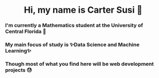 
<h1 style="text-align:center;">Hi, my name is Carter Susi 🫡</h1>

### I'm currently a Mathematics student at the University of Central Florida 🫠

### My main focus of study is ✨Data Science and Machine Learning✨

### Though most of what you find here will be web development projects 😓


<!--
**carter4299/carter4299** is a ✨ _special_ ✨ repository because its `README.md` (this file) appears on your GitHub profile.

Here are some ideas to get you started:

- 🔭 I’m currently working on ...
- 🌱 I’m currently learning ...
- 👯 I’m looking to collaborate on ...
- 🤔 I’m looking for help with ...
- 💬 Ask me about ...
- 📫 How to reach me: ...
- 😄 Pronouns: ...
- ⚡ Fun fact: ...
-->
